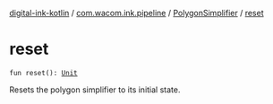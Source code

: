 [digital-ink-kotlin](../../index.md) / [com.wacom.ink.pipeline](../index.md) / [PolygonSimplifier](index.md) / [reset](./reset.md)

# reset

`fun reset(): `[`Unit`](https://kotlinlang.org/api/latest/jvm/stdlib/kotlin/-unit/index.html)

Resets the polygon simplifier to its initial state.

